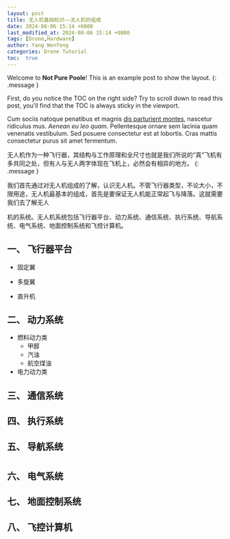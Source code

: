 ```yaml
---
layout: post
title: 无人机基础知识——无人机的组成
date: 2024-08-06 15:14 +0800
last_modified_at: 2024-08-06 15:14 +0800
tags: [Drone,Hardware]
author: Yang Wenfeng
categories: Drone Tutorial
toc:  true
---
```

Welcome to **Not Pure Poole**! This is an example post to show the layout.
{: .message }

First, do you notice the TOC on the right side? Try to scroll down to read this post, you'll find that the TOC is always sticky in the viewport.

Cum sociis natoque penatibus et magnis <a href="#">dis parturient montes</a>, nascetur ridiculus mus. *Aenean eu leo quam.* Pellentesque ornare sem lacinia quam venenatis vestibulum. Sed posuere consectetur est at lobortis. Cras mattis consectetur purus sit amet fermentum.


无人机作为一种飞行器，其结构与工作原理和全尺寸也就是我们所说的“真”飞机有多共同之处，但有人与无人两字体现在飞机上，必然会有相异的地方。
{: .message }

我们首先通过对无人机组成的了解，认识无人机。不管飞行器类型，不论大小，不限用途，无人机最基本的组成，首先是要保证无人机能正常起飞与降落。这就需要我们去了解无人

机的系统。无人机系统包括飞行器平台、动力系统、通信系统、执行系统、导航系统、电气系统、地面控制系统和飞控计算机。

## 一、 **飞行器平台**

- 固定翼

- 多旋翼

- 直升机

## 二、 **动力系统**

- 燃料动力类
  - 甲醇
  - 汽油
  - 航空煤油
- 电力动力类

## 三、 **通信系统**



## 四、 **执行系统**



## 五、 **导航系统**

# 

## 六、 **电气系统**



## 七、 **地面控制系统**



## 八、 **飞控计算机**
